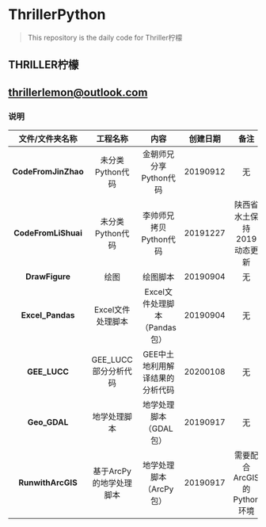 # ThrillerPython
>This repository is the daily code for Thriller柠檬

## **THRILLER柠檬**

## **thrillerlemon@outlook.com**

### 说明

|文件/文件夹名称|工程名称|内容|创建日期|备注|
|:-:|:-:|:-:|:-:|:-:|
|**CodeFromJinZhao**|未分类Python代码|金朝师兄分享Python代码|20190912|无|
|**CodeFromLiShuai**|未分类Python代码|李帅师兄拷贝Python代码|20191227|陕西省水土保持2019动态更新|
|**DrawFigure**|绘图|绘图脚本|20190904|无|
|**Excel_Pandas**|Excel文件处理脚本|Excel文件处理脚本（Pandas包）|20190904|无|
|**GEE_LUCC**|GEE_LUCC部分分析代码|GEE中土地利用解译结果的分析代码|20200108|无|
|**Geo_GDAL**|地学处理脚本|地学处理脚本（GDAL包）|20190917|无|
|**RunwithArcGIS**|基于ArcPy的地学处理脚本|地学处理脚本（ArcPy包）|20190917|需要配合ArcGIS的Python环境|